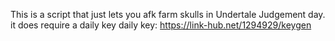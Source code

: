This is a script that just lets you afk farm skulls in Undertale Judgement day. it does require a daily key
daily key: https://link-hub.net/1294929/keygen
